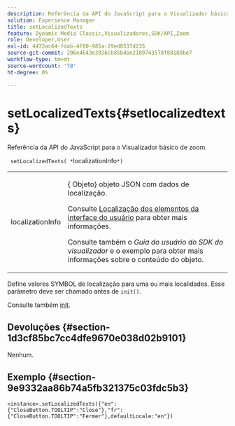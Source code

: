 ```yaml
---
description: Referência da API do JavaScript para o Visualizador básico de zoom.
solution: Experience Manager
title: setLocalizedTexts
feature: Dynamic Media Classic,Visualizadores,SDK/API,Zoom
role: Developer,User
exl-id: 4472ac64-fdab-4f80-985a-29ed8537d235
source-git-commit: 206e4643e3926cb85b4be2189743578f88180be7
workflow-type: tm+mt
source-wordcount: '78'
ht-degree: 0%

---
```


# setLocalizedTexts{#setlocalizedtexts}

Referência da API do JavaScript para o Visualizador básico de zoom.

` setLocalizedTexts( *`localizationInfo`*)`

<table id="table_896DFF34A68A403DB93A6D597461A573"> 
 <tbody> 
  <tr> 
   <td colname="col1"> <p> <span class="codeph"> <span class="varname"> localizationInfo</span> </span> </p> </td> 
   <td colname="col2"> <p> {<span class="codeph"> Objeto</span>} objeto JSON com dados de localização. </p> <p>Consulte <a href="../../../c-html5-s7-aem-asset-viewers/c-html5-20-basic-zoom-viewer-about/c-html5-20-basic-zoom-viewer-localization.md#concept-cbfc39344c494eb7b9f6a272cff0cc74" format="dita" scope="local"> Localização dos elementos da interface do usuário</a> para obter mais informações. </p> <p> Consulte também o <i>Guia do usuário do SDK do visualizador</i> e o exemplo para obter mais informações sobre o conteúdo do objeto. </p> </td> 
  </tr> 
 </tbody> 
</table>

Define valores SYMBOL de localização para uma ou mais localidades. Esse parâmetro deve ser chamado antes de `init()`.

Consulte também [init](../../../c-html5-s7-aem-asset-viewers/c-html5-20-basic-zoom-viewer-about/c-html5-20-basic-zoom-viewer-javascriptapiref/r-html5-basic-zoom-viewer-20-javascriptapiref-init.md#reference-aee94dd92a28410784f7a1792e28683b).

## Devoluções {#section-1d3cf85bc7cc4dfe9670e038d02b9101}

Nenhum.

## Exemplo {#section-9e9332aa86b74a5fb321375c03fdc5b3}

```
<instance>.setLocalizedTexts({"en":{"CloseButton.TOOLTIP":"Close"},"fr":{"CloseButton.TOOLTIP":"Fermer"},defaultLocale:"en"})
```
